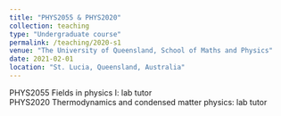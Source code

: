 ```yaml
---
title: "PHYS2055 & PHYS2020"
collection: teaching
type: "Undergraduate course"
permalink: /teaching/2020-s1
venue: "The University of Queensland, School of Maths and Physics"
date: 2021-02-01
location: "St. Lucia, Queensland, Australia"
---
```


PHYS2055 Fields in physics I: lab tutor <br>
PHYS2020 Thermodynamics and condensed matter physics: lab tutor